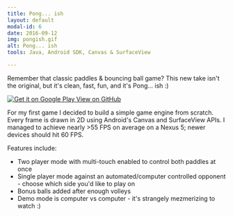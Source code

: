 ```yaml
---
title: Pong... ish
layout: default
modal-id: 6
date: 2016-09-12
img: pongish.gif
alt: Pong... ish
tools: Java, Android SDK, Canvas & SurfaceView

---
```


Remember that classic paddles & bouncing ball game? This new take isn't the
original, but it's clean, fast, fun, and it's Pong... ish :)

<div class="center-links">
    <a href='https://play.google.com/store/apps/details?id=com.charlesdrews.pongish' target="_blank">
        <img class="play-store-app-badge" alt='Get it on Google Play' src='https://play.google.com/intl/en_us/badges/images/apps/en-play-badge.png' />
    </a>
    <a class="btn btn-md btn-outline github-project-link" href="https://github.com/charlesdrews/pongish" target="_blank">
        <i class="fa fa-github"></i>
        <span class="small">View on GitHub</span>
    </a>
</div>

For my first game I decided to build a simple game engine from scratch. Every
frame is drawn in 2D using Android's Canvas and SurfaceView APIs. I managed to
achieve nearly >55 FPS on average on a Nexus 5; newer devices should hit 60 FPS.

Features include:

  * Two player mode with multi-touch enabled to control both paddles at once
  * Single player mode against an automated/computer controlled opponent - choose which side you'd like to play on
  * Bonus balls added after enough volleys
  * Demo mode is computer vs computer - it's strangely mezmerizing to watch :)
